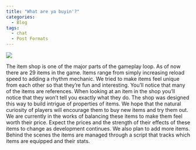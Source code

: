 ```yaml
---
title: "What are ya buyin'?"
categories:
  - Blog
tags:
  - chat
  - Post Formats
---
```


![](/AnswerForTheDust/assets/images/shop.png)

The item shop is one of the major parts of the gameplay loop. As of now there are 29 items in the game. Items range from simply increasing reload speed to adding a rhythm mechanic. We tried to make items feel unique from each other so that they’re fun and interesting. You’ll notice that many of the items are references. When looking at an item in the shop you’ll notice that they won’t tell you exactly what they do. The shop was designed this way to build intrigue of properties of items. We hope that the natural curiosity of players will encourage them to buy new items and try them out. We are currently in the works of balancing these items to make them feel worth their price. Expect the prices and the strength of their effects of these items to change as development continues. We also plan to add more items. Behind the scenes the items are managed through a script that tracks which items are equipped and their stats. 
